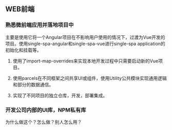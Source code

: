 ## WEB前端

### 熟悉微前端应用并落地项目中

主要是使用它将一个Angular项目在不影响用户使用的情况下，过渡为Vue开发的项目。使用single-spa-angular和single-spa-vue进行single-spa application的初始化和挂载等。
   
1. 使用了import-map-overrides来实现本地开发过程中只需要启动新的Vue项目。

2. 使用parcels在不同框架之间共享UI或组件，使用Utility公共模块实现通用逻辑和部分的数据通信。

3. 实现了不同项目的独立仓库，开发，部署集成。

###  开发公司内部的UI库，NPM私有库

   为什么做这个？怎么做？别人怎么用？
